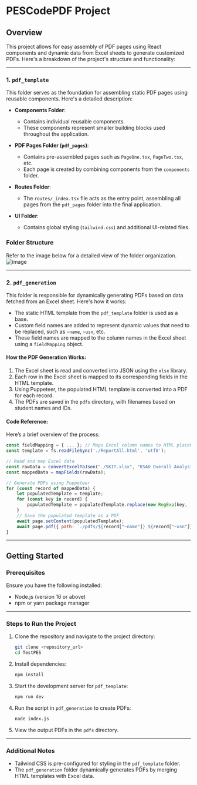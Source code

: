 # PESCodePDF Project

## Overview

This project allows for easy assembly of PDF pages using React components and dynamic data from Excel sheets to generate customized PDFs. Here's a breakdown of the project's structure and functionality:

---

### **1. `pdf_template`**
This folder serves as the foundation for assembling static PDF pages using reusable components. Here's a detailed description:

- **Components Folder**:  
   - Contains individual reusable components.  
   - These components represent smaller building blocks used throughout the application.

- **PDF Pages Folder (`pdf_pages`)**:  
   - Contains pre-assembled pages such as `PageOne.tsx`, `PageTwo.tsx`, etc.  
   - Each page is created by combining components from the `components` folder.

- **Routes Folder**:  
   - The `routes/_index.tsx` file acts as the entry point, assembling all pages from the `pdf_pages` folder into the final application.

- **UI Folder**:  
   - Contains global styling (`tailwind.css`) and additional UI-related files.

### Folder Structure
Refer to the image below for a detailed view of the folder organization.
![image](https://github.com/user-attachments/assets/fe746cf9-e8f4-477f-b6dd-0fe1a8153e6f)

---

### **2. `pdf_generation`**
This folder is responsible for dynamically generating PDFs based on data fetched from an Excel sheet. Here's how it works:

- The static HTML template from the `pdf_template` folder is used as a base.  
- Custom field names are added to represent dynamic values that need to be replaced, such as `~name`, `~usn`, etc.  
- These field names are mapped to the column names in the Excel sheet using a `fieldMapping` object.

#### **How the PDF Generation Works:**
1. The Excel sheet is read and converted into JSON using the `xlsx` library.  
2. Each row in the Excel sheet is mapped to its corresponding fields in the HTML template.  
3. Using Puppeteer, the populated HTML template is converted into a PDF for each record.  
4. The PDFs are saved in the `pdfs` directory, with filenames based on student names and IDs.

#### Code Reference:
Here’s a brief overview of the process:
```javascript
const fieldMapping = { ... }; // Maps Excel column names to HTML placeholders
const template = fs.readFileSync('./ReportAll.html', 'utf8');

// Read and map Excel data
const rawData = convertExcelToJson("./SKIT.xlsx", "KSAD Overall Analysis");
const mappedData = mapFields(rawData);

// Generate PDFs using Puppeteer
for (const record of mappedData) {
    let populatedTemplate = template;
    for (const key in record) {
        populatedTemplate = populatedTemplate.replace(new RegExp(key, 'g'), record[key] || "-");
    }
    // Save the populated template as a PDF
    await page.setContent(populatedTemplate);
    await page.pdf({ path: `./pdfs/${record["~name"]}_${record["~usn"]}.pdf` });
}
```

---

## Getting Started

### Prerequisites
Ensure you have the following installed:
- Node.js (version 16 or above)
- npm or yarn package manager

---

### Steps to Run the Project
1. Clone the repository and navigate to the project directory:
   ```bash
   git clone <repository_url>
   cd TestPES
   ```

2. Install dependencies:
   ```bash
   npm install
   ```

3. Start the development server for `pdf_template`:
   ```bash
   npm run dev
   ```

4. Run the script in `pdf_generation` to create PDFs:
   ```bash
   node index.js
   ```

5. View the output PDFs in the `pdfs` directory.

---


### Additional Notes
- Tailwind CSS is pre-configured for styling in the `pdf_template` folder.  
- The `pdf_generation` folder dynamically generates PDFs by merging HTML templates with Excel data.  
